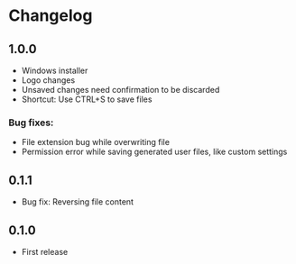 # Changelog

## 1.0.0

- Windows installer
- Logo changes
- Unsaved changes need confirmation to be discarded
- Shortcut: Use CTRL+S to save files

### Bug fixes:
- File extension bug while overwriting file
- Permission error while saving generated user files, like custom settings

## 0.1.1
- Bug fix: Reversing file content

## 0.1.0
- First release